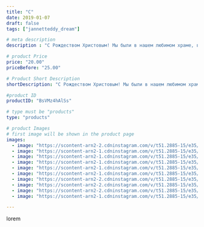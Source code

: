 ```yaml
---
title: "С"
date: 2019-01-07
draft: false
tags: ["jannetteddy_dream"]

# meta description
description : "С Рождеством Христовым! Мы были в нашем любимом храме, в окружении дорогих сердцу людей! 🙏⭐️#рождествохристово"

# product Price
price: "20.00"
priceBefore: "25.00"

# Product Short Description
shortDescription: "С Рождеством Христовым! Мы были в нашем любимом храме, в окружении дорогих сердцу людей! 🙏⭐️#рождествохристово"

#product ID
productID: "BsVMz4hAlSs"

# type must be "products"
type: "products"

# product Images
# first image will be shown in the product page
images:
  - image: "https://scontent-arn2-2.cdninstagram.com/v/t51.2885-15/e35/47690699_363160577750657_2843886807966025641_n.jpg?_nc_ht=scontent-arn2-2.cdninstagram.com&_nc_cat=105&_nc_ohc=95oQYVPsAVEAX-FDF4u&se=7&tp=1&oh=05a78919184bf540d14eab36d38f8c03&oe=605BBB2C&ig_cache_key=MTk1MTUyMTYyNDIyNjY5MTU4Nw%3D%3D.2"
  - image: "https://scontent-arn2-1.cdninstagram.com/v/t51.2885-15/e35/49983178_391187788312165_6631565835569203626_n.jpg?_nc_ht=scontent-arn2-1.cdninstagram.com&_nc_cat=101&_nc_ohc=n5IcVmJW5OMAX9I9S1P&se=7&tp=1&oh=d5c3739c4c21f0455d3a1afc27ef41c4&oe=605A2752&ig_cache_key=MTk1MTUyMTY3OTc1OTIyMTc2OQ%3D%3D.2"
  - image: "https://scontent-arn2-1.cdninstagram.com/v/t51.2885-15/e35/47692409_809084192784838_6893898850236456852_n.jpg?_nc_ht=scontent-arn2-1.cdninstagram.com&_nc_cat=110&_nc_ohc=ySIR2LkDmU8AX9ci7yK&se=7&tp=1&oh=869803bb5a4a3d0db13fb6bf3b915147&oe=605B679A&ig_cache_key=MTk1MTUyMTY4NTE1MzE5MzcxNw%3D%3D.2"
  - image: "https://scontent-arn2-1.cdninstagram.com/v/t51.2885-15/e35/49294543_127048341662314_2590813608449938108_n.jpg?_nc_ht=scontent-arn2-1.cdninstagram.com&_nc_cat=110&_nc_ohc=RwTuBNu15U8AX8L7BlC&se=7&tp=1&oh=25220018ffd72425997a5de56bf31f3a&oe=605C31EF&ig_cache_key=MTk1MTUyMTY4ODk3ODI2NDcyOA%3D%3D.2"
  - image: "https://scontent-arn2-1.cdninstagram.com/v/t51.2885-15/e35/46379977_585997001814049_7427904848137816879_n.jpg?_nc_ht=scontent-arn2-1.cdninstagram.com&_nc_cat=101&_nc_ohc=lS_q70_dP1AAX8_maLz&se=7&tp=1&oh=13d5435b9b5299389e7d276f5bac9aca&oe=6059ED5B&ig_cache_key=MTk1MTUyMTY5NjM2MDI3MjIyMQ%3D%3D.2"
  - image: "https://scontent-arn2-1.cdninstagram.com/v/t51.2885-15/e35/47582341_1167061796801874_7475912243733604483_n.jpg?_nc_ht=scontent-arn2-1.cdninstagram.com&_nc_cat=106&_nc_ohc=KES0WQXNjhkAX88qj5l&se=7&tp=1&oh=4de0955fb202b3c9da2663a724bc7df8&oe=605D25E8&ig_cache_key=MTk1MTUyMTcwODAwMzY3MzYxNg%3D%3D.2"
  - image: "https://scontent-arn2-2.cdninstagram.com/v/t51.2885-15/e35/47693327_946451518894784_1897388556935914169_n.jpg?_nc_ht=scontent-arn2-2.cdninstagram.com&_nc_cat=108&_nc_ohc=KfQCCrAxCBIAX8Z3VY0&se=7&tp=1&oh=c9793ba6aecb0385152197cc7ef393c9&oe=605A7921&ig_cache_key=MTk1MTUyMTcwODg3NjE0NDUxOA%3D%3D.2"
  - image: "https://scontent-arn2-2.cdninstagram.com/v/t51.2885-15/e35/47690816_554344725040820_5756944716241882542_n.jpg?_nc_ht=scontent-arn2-2.cdninstagram.com&_nc_cat=108&_nc_ohc=xFr2NAqFclwAX-bpcC6&se=7&tp=1&oh=d26a7f0f3fbc0399d532388473a7b32f&oe=605D12DB&ig_cache_key=MTk1MTUyMTcyNzk0MzQzNzE3MQ%3D%3D.2"
  - image: "https://scontent-arn2-2.cdninstagram.com/v/t51.2885-15/e35/47584656_1643194222449840_711345428591090977_n.jpg?_nc_ht=scontent-arn2-2.cdninstagram.com&_nc_cat=100&_nc_ohc=12fyRCw7ZzUAX-u_XrA&se=7&tp=1&oh=e31a9cdfe09707c61c127e835f9368d3&oe=6059EE10&ig_cache_key=MTk1MTUyMTczMzU2MzgyNzkzOA%3D%3D.2"
  - image: "https://scontent-arn2-1.cdninstagram.com/v/t51.2885-15/e35/47585612_363781327771825_2511724009985204725_n.jpg?_nc_ht=scontent-arn2-1.cdninstagram.com&_nc_cat=101&_nc_ohc=hHlUPr_vrJQAX8SARYc&se=7&tp=1&oh=6749a73a1f7e60977315bbca01c3a7ba&oe=605BFB76&ig_cache_key=MTk1MTUyMTc0MTQ5MTA2ODAyMQ%3D%3D.2"

---
```

lorem
